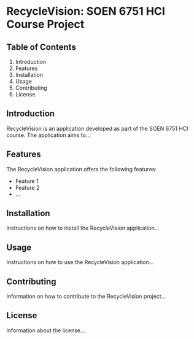 # RecycleVision: SOEN 6751 HCI Course Project

## Table of Contents
1. Introduction
2. Features
3. Installation
4. Usage
5. Contributing
6. License

## Introduction
RecycleVision is an application developed as part of the SOEN 6751 HCI course. The application aims to...

## Features
The RecycleVision application offers the following features:
- Feature 1
- Feature 2
- ...

## Installation
Instructions on how to install the RecycleVision application...

## Usage
Instructions on how to use the RecycleVision application...

## Contributing
Information on how to contribute to the RecycleVision project...

## License
Information about the license...

